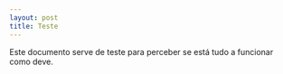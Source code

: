 ```yaml
---
layout: post
title: Teste
---
```


Este documento serve de teste para perceber se está tudo a funcionar como deve.

